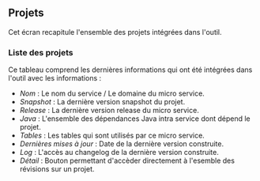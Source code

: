 ## Projets

Cet écran recapitule l'ensemble des projets intégrées dans l'outil. 

### Liste des projets
 
Ce tableau comprend les dernières informations qui ont été intégrées dans l'outil avec les informations : 

 * _Nom_ : Le nom du service / Le domaine du micro service.
 * _Snapshot_ : La dernière version snapshot du projet.
 * _Release_ : La dernière version release du micro service.
 * _Java_ : L'ensemble des dépendances Java intra service dont dépend le projet.
 * _Tables_ : Les tables qui sont utilisés par ce micro service.
 * _Dernières mises à jour_ : Date de la dernière version construite.
 * _Log_ : L'accès au changelog de la dernière version construite.
 * _Détail_ : Bouton permettant d'accèder directement à l'esemble des révisions sur un projet. 

### 
